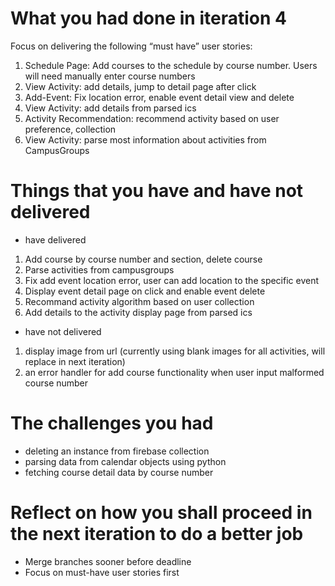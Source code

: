 # What you had done in iteration 4
Focus on delivering the following “must have” user stories: 
1. Schedule Page: Add courses to the schedule by course number. Users will need manually enter course numbers
2. View Activity: add details, jump to detail page after click
3. Add-Event: Fix location error, enable event detail view and delete
5. View Activity: add details from parsed ics
6. Activity Recommendation: recommend activity based on user preference, collection
7. View Activity: parse most information about activities from CampusGroups

# Things that you have and have not delivered
- have delivered
1. Add course by course number and section, delete course
2. Parse activities from campusgroups
3. Fix add event location error, user can add location to the specific event
4. Display event detail page on click and enable event delete
5. Recommand activity algorithm based on user collection
6. Add details to the activity display page from parsed ics

- have not delivered
1. display image from url (currently using blank images for all activities, will replace in next iteration)
2. an error handler for add course functionality when user input malformed course number

# The challenges you had
- deleting an instance from firebase collection
- parsing data from calendar objects using python
- fetching course detail data by course number

# Reflect on how you shall proceed in the next iteration to do a better job
- Merge branches sooner before deadline
- Focus on must-have user stories first
